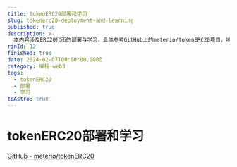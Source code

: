 ```yaml
---
title: tokenERC20部署和学习
slug: tokenerc20-deployment-and-learning
published: true
description: >-
  本内容涉及ERC20代币的部署与学习，具体参考GitHub上的meterio/tokenERC20项目，地址为https://github.com/meterio/tokenERC20。
rinId: 12
finished: true
date: 2024-02-07T00:00:00.000Z
category: 编程-web3
tags:
  - tokenERC20
  - 部署
  - 学习
toAstro: true
---
```


# tokenERC20部署和学习

[GitHub - meterio/tokenERC20](https://github.com/meterio/tokenERC20)
